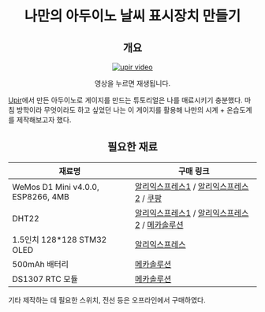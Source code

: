 <div align="center">

# 나만의 아두이노 날씨 표시장치 만들기

## 개요

[![upir video](https://img.youtube.com/vi/xI6dXTA02UQ/0.jpg)](https://youtu.be/xI6dXTA02UQ?si=fvz78xu_96NryqND)

영상을 누르면 재생됩니다.

</div>

[Upir](https://www.youtube.com/@upir_upir)에서 만든 아두이노로 게이지를 만드는 튜토리얼은 나를 매료시키기 충분했다. 마침 방학이라 무엇이라도 하고 싶었던 나는 이 게이지를 활용해 나만의 시계 + 온습도계를 제작해보고자 했다. 

<div align="center">

## 필요한 재료

| 재료명 | 구매 링크 |
| --- | --- |
| WeMos D1 Mini v4.0.0, ESP8266, 4MB | [알리익스프레스1](https://ko.aliexpress.com/item/1005004544650251.html?spm=a2g0o.order_list.order_list_main.65.21ef140fxGS2uW&gatewayAdapt=glo2kor) / [알리익스프레스2](https://ko.aliexpress.com/item/1005005584902097.html?spm=a2g0o.productlist.main.3.70aa15e8h8a4nT&algo_pvid=089011f1-da66-4518-866c-d5920875552e&algo_exp_id=089011f1-da66-4518-866c-d5920875552e-1&pdp_npi=4%40dis%21KRW%213605%212130.0%21%21%212.64%21%21%40210321ea16928843661383219e4b11%2112000033646550763%21sea%21KR%21864354990%21&curPageLogUid=FHxuQpNmLnBb) / [쿠팡](https://www.coupang.com/vp/products/1910662584?itemId=3244018335&vendorItemId=71231195068&q=WeMos+D1&itemsCount=36&searchId=91aeca789abb46679920c07d43422790&rank=1&isAddedCart=) |
| DHT22 | [알리익스프레스1](https://ko.aliexpress.com/item/1005005203616199.html?spm=a2g0o.productlist.main.21.381d3a4cMHFMRx&algo_pvid=c73eea22-e571-4c99-8b0c-2a8655175be5&algo_exp_id=c73eea22-e571-4c99-8b0c-2a8655175be5-10&pdp_npi=4%40dis%21KRW%212567%211407.0%21%21%211.88%21%21%40210321ea16928844214784191e4b11%2112000032140438048%21sea%21KR%21864354990%21&curPageLogUid=kOoKVvWlkk0n) / [알리익스프레스2](https://ko.aliexpress.com/item/1005005616752351.html?spm=a2g0o.productlist.main.7.976d3a4c09933E&algo_pvid=54f5abd0-6ba6-49ec-8731-34189c60e1da&algo_exp_id=54f5abd0-6ba6-49ec-8731-34189c60e1da-3&pdp_npi=4%40dis%21KRW%211898%211803.0%21%21%211.39%21%21%40210321ea16928844660814633e4b11%2112000033761388071%21sea%21KR%21864354990%21&curPageLogUid=8Jd3rNxGB83Z) / [메카솔루션](https://mechasolution.com/shop/goods/goods_view.php?goodsno=540038&category=129003) |
| 1.5인치 128*128 STM32 OLED | [알리익스프레스](https://ko.aliexpress.com/item/4000080365758.html?spm=a2g0o.order_list.order_list_main.76.21ef140fxGS2uW&gatewayAdapt=glo2kor) |
| 500mAh 배터리 | [메카솔루션](https://mechasolution.com/shop/goods/goods_view.php?&goodsno=583877) |
| DS1307 RTC 모듈 | [메카솔루션](https://mechasolution.com/shop/goods/goods_view.php?&goodsno=590) |

</div>

기타 제작하는 데 필요한 스위치, 전선 등은 오프라인에서 구매하였다.
